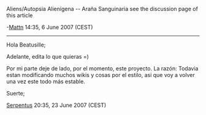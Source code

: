 Aliens/Autopsia Alienígena -- Araña Sanguinaria see the discussion page
of this article


\-[Mattn](User:Mattn "wikilink") 14:35, 6 June 2007 (CEST)

____________________________________________________

Hola Beatusille;

Adelante, edita lo que quieras =)

Por mi parte deje de lado, por el momento, este proyecto. La razón:
Todavia estan modificando muchos wikis y cosas por el estilo, asi que
voy a volver una vez este todo más estable.

Suerte;

[Serpentus](User:Serpentus "wikilink") 20:35, 23 June 2007 (CEST)